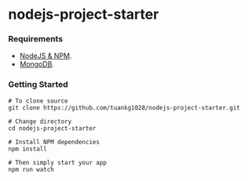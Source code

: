# nodejs-project-starter

### Requirements
- [NodeJS & NPM](https://nodejs.org/en/).
- [MongoDB](https://www.mongodb.com/).
### Getting Started
```
# To clone source
git clone https://github.com/tuankg1028/nodejs-project-starter.git

# Change directory
cd nodejs-project-starter

# Install NPM dependencies
npm install

# Then simply start your app
npm run watch
```
